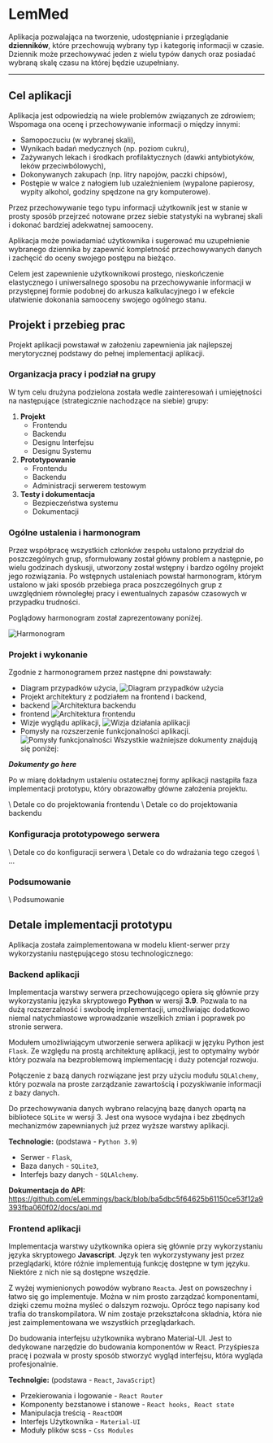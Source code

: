 # LemMed
Aplikacja pozwalająca na tworzenie, udostępnianie i przeglądanie **dzienników**, które przechowują wybrany typ i kategorię informacji w czasie. Dziennik może przechowywać jeden z wielu typów danych oraz posiadać wybraną skalę czasu na której będzie uzupełniany.

---
## Cel aplikacji

Aplikacja jest odpowiedzią na wiele problemów związanych ze zdrowiem; Wspomaga ona ocenę i przechowywanie informacji o między innymi:
 * Samopoczuciu (w wybranej skali),
 * Wynikach badań medycznych (np. poziom cukru),
 * Zażywanych lekach i środkach profilaktycznych (dawki antybiotyków, leków przeciwbólowych),
 * Dokonywanych zakupach (np. litry napojów, paczki chipsów),
 * Postępie w walce z nałogiem lub uzależnieniem (wypalone papierosy, wypity alkohol, godziny spędzone na gry komputerowe).

Przez przechowywanie tego typu informacji użytkownik jest w stanie w prosty sposób przejrzeć notowane przez siebie statystyki na wybranej skali i dokonać bardziej adekwatnej samooceny.

Aplikacja może powiadamiać użytkownika i sugerować mu uzupełnienie wybranego dziennika by zapewnić kompletność przechowywanych danych i zachęcić do oceny swojego postępu na bieżąco.

Celem jest zapewnienie użytkownikowi prostego, nieskończenie elastycznego i uniwersalnego sposobu na przechowywanie informacji w przystępnej formie podobnej do arkusza kalkulacyjnego i w efekcie ułatwienie dokonania samooceny swojego ogólnego stanu.

## Projekt i przebieg prac

Projekt aplikacji powstawał w założeniu zapewnienia jak najlepszej merytorycznej podstawy do pełnej implementacji aplikacji.

### Organizacja pracy i podział na grupy

W tym celu drużyna podzielona została wedle zainteresowań i umiejętności na następujące (strategicznie nachodzące na siebie) grupy:
 1. **Projekt**
    * Frontendu
    * Backendu
    * Designu Interfejsu
    * Designu Systemu
 2. **Prototypowanie**
    * Frontendu
    * Backendu
    * Administracji serwerem testowym
 3. **Testy i dokumentacja**
    * Bezpieczeństwa systemu
    * Dokumentacji

### Ogólne ustalenia i harmonogram

Przez współpracę wszystkich członków zespołu ustalono przydział do poszczególnych grup, sformułowany został główny problem a następnie, po wielu godzinach dyskusji, utworzony został wstępny i bardzo ogólny projekt jego rozwiązania. Po wstępnych ustaleniach powstał harmonogram, którym ustalono w jaki sposób przebiega praca poszczególnych grup z uwzględniem równoległej pracy i ewentualnych zapasów czasowych w przypadku trudności.

Poglądowy harmonogram został zaprezentowany poniżej.

![Harmonogram](https://github.com/eLemmings/lemmed_deploy/blob/master/images/image4.PNG)

### Projekt i wykonanie

Zgodnie z harmonogramem przez następne dni powstawały:
 * Diagram przypadków użycia,
 ![Diagram przypadków użycia](https://github.com/eLemmings/lemmed_deploy/blob/master/images/image5.PNG)
 * Projekt architektury z podziałem na frontend i backend,
  * backend
  ![Architektura backendu](https://github.com/eLemmings/lemmed_deploy/blob/master/images/image6.PNG)
  * frontend
  ![Architektura frontendu](https://github.com/eLemmings/lemmed_deploy/blob/master/images/image7.PNG)
 * Wizje wyglądu aplikacji,
  ![Wizja działania aplikacji](https://github.com/eLemmings/lemmed_deploy/blob/master/images/image8.PNG)
 * Pomysły na rozszerzenie funkcjonalności aplikacji.
  ![Pomysły funkcjonalności](https://github.com/eLemmings/lemmed_deploy/blob/master/images/image9.PNG)
Wszystkie ważniejsze dokumenty znajdują się poniżej:

***Dokumenty go here***

Po w miarę dokładnym ustaleniu ostatecznej formy aplikacji nastąpiła faza implementacji prototypu, który obrazowałby główne założenia projektu.

\ Detale co do projektowania frontendu
\ Detale co do projektowania backendu

### Konfiguracja prototypowego serwera
\ Detale co do konfiguracji serwera
\ Detale co do wdrażania tego czegoś
\ ...

### Podsumowanie
\ Podsumowanie

## Detale implementacji prototypu

Aplikacja została zaimplementowana w modelu klient-serwer przy wykorzystaniu następującego stosu technologicznego:

### Backend aplikacji
Implementacja warstwy serwera przechowującego opiera się głównie przy wykorzystaniu języka skryptowego **Python** w wersji **3.9**. Pozwala to na dużą rozszerzalność i swobodę implementacji, umożliwiając dodatkowo niemal natychmiastowe wprowadzanie wszelkich zmian i poprawek po stronie serwera.

Modułem umożliwiającym utworzenie serwera aplikacji w języku Python jest `Flask`. Ze względu na prostą architekturę aplikacji, jest to optymalny wybór który pozwala na bezproblemową implementację i duży potencjał rozwoju.

Połączenie z bazą danych rozwiązane jest przy użyciu modułu `SQLAlchemy`, który pozwala na proste zarządzanie zawartością i pozyskiwanie informacji z bazy danych.

Do przechowywania danych wybrano relacyjną bazę danych opartą na bibliotece `SQLite` w wersji 3. Jest ona wysoce wydajna i bez zbędnych mechanizmów zapewnianych już przez wyższe warstwy aplikacji.

**Technologie:** (podstawa - `Python 3.9`)
 * Serwer - `Flask`,
 * Baza danych - `SQLite3`,
 * Interfejs bazy danych - `SQLAlchemy`.

**Dokumentacja do API:** https://github.com/eLemmings/back/blob/ba5dbc5f64625b61150ce53f12a9393fba060f02/docs/api.md

### Frontend aplikacji
Implementacja warstwy użytkownika opiera się głównie przy wykorzystaniu języka skryptowego **Javascript**. Język ten wykorzystywany jest przez przeglądarki, które różnie implementują funkcję dostępne w tym języku. Niektóre z nich nie są dostępne wszędzie.

Z wyżej wymienionych powodów wybrano `Reacta`. Jest on powszechny i łatwo się go implementuje. Można w nim prosto zarządzać komponentami, dzięki czemu można myśleć o dalszym  rozwoju. Oprócz tego napisany kod trafia do transkompilatora. W nim zostaje przekształcona składnia, która nie jest zaimplementowana we wszystkich przeglądarkach.

Do budowania interfejsu użytkownika wybrano Material-UI. Jest to dedykowane narzędzie do budowania komponentów w React. Przyśpiesza pracę i pozwala w prosty sposób stworzyć wygląd interfejsu, która wygląda profesjonalnie.


**Technolgie:** (podstawa - `React`, `JavaScript`)
 * Przekierowania i logowanie - `React Router`
 * Komponenty bezstanowe i stanowe - `React hooks, React state`
 * Manipulacja treścią - `ReactDOM`
 * Interfejs Użytkownika - `Material-UI`
 * Moduły plików scss - `Css Modules`
